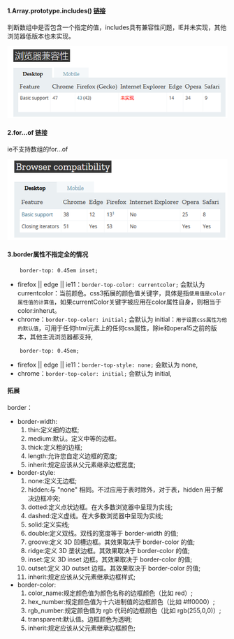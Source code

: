 #### 1.Array.prototype.includes() [链接](https://developer.mozilla.org/zh-CN/docs/Web/JavaScript/Reference/Global_Objects/Array/includes)
判断数组中是否包含一个指定的值，includes具有兼容性问题，IE并未实现，其他浏览器低版本也未实现。 

![兼容性](imgs/includes.png)

#### 2.for...of [链接](https://developer.mozilla.org/en-US/docs/Web/JavaScript/Reference/Statements/for...of)
ie不支持数组的for...of 

![兼容性](imgs/for_of.png)

#### 3.border属性不指定全的情况
```
    border-top: 0.45em inset;
```
- firefox || edge || ie11：`border-top-color: currentcolor;` 会默认为 currentcolor：当前颜色。css3拓展的颜色值关键字，具体是指`使用值是color属性值的计算值`，如果currentColor关键字被应用在color属性自身，则相当于color:inherut。
- chrome：`border-top-color: initial;` 会默认为 initial：`用于设置css属性为他的默认值`，可用于任何html元素上的任何css属性，除ie和opera15之前的版本，其他主流浏览器都支持,

```
    border-top: 0.45em;
```
- firefox || edge || ie11：`border-top-style: none;` 会默认为 none,
- chrome：`border-top-color: initial;` 会默认为 initial,

#### 拓展
border：
- border-width:
    1. thin:定义细的边框;
    2. medium:默认。定义中等的边框。
    3. thick:定义粗的边框;
    4. length:允许您自定义边框的宽度;
    5. inherit:规定应该从父元素继承边框宽度;
- border-style:
    1. none:定义无边框;
    2. hidden:与 "none" 相同。不过应用于表时除外，对于表，hidden 用于解决边框冲突;
    3. dotted:定义点状边框。在大多数浏览器中呈现为实线;
    4. dashed:定义虚线。在大多数浏览器中呈现为实线;
    5. solid:定义实线;
    6. double:定义双线。双线的宽度等于 border-width 的值;
    7. groove:定义 3D 凹槽边框。其效果取决于 border-color 的值;
    8. ridge:定义 3D 垄状边框。其效果取决于 border-color 的值;
    9. inset:定义 3D inset 边框。其效果取决于 border-color 的值;
    10. outset:定义 3D outset 边框。其效果取决于 border-color 的值;
    11. inherit:规定应该从父元素继承边框样式;
- border-color:
    1. color_name:规定颜色值为颜色名称的边框颜色（比如 red）;
    2. hex_number:规定颜色值为十六进制值的边框颜色（比如 #ff0000）;
    3. rgb_number:规定颜色值为 rgb 代码的边框颜色（比如 rgb(255,0,0)）;
    4. transparent:默认值。边框颜色为透明;
    5. inherit:规定应该从父元素继承边框颜色;
